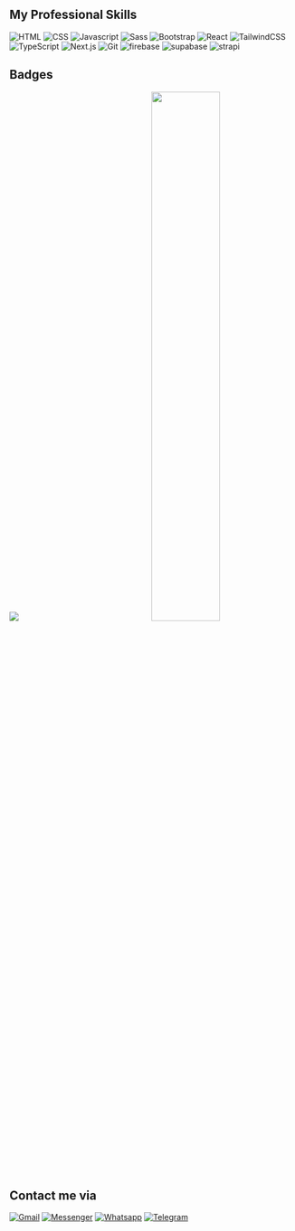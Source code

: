 ## My Professional Skills

<p>
  <img alt="HTML" src="https://img.shields.io/badge/-HTML-E34F26?style=for-the-badge&logo=html5&logoColor=white" />
  <img alt="CSS" src="https://img.shields.io/badge/-CSS-2965f1?style=for-the-badge&logo=css3&logoColor=white" />
  <img alt="Javascript" src="https://img.shields.io/badge/-javascript-f7df1c?style=for-the-badge&logo=javascript&logoColor=black" />
  <img alt="Sass" src="https://img.shields.io/badge/-Sass-CC6699?style=for-the-badge&logo=sass&logoColor=white" />
  <img alt="Bootstrap" src="https://img.shields.io/badge/-bootstrap-7953b3?style=for-the-badge&logo=javascript&logoColor=white" />
  <img alt="React" src="https://img.shields.io/badge/-React-45b8d8?style=for-the-badge&logo=react&logoColor=white" />
  <img alt="TailwindCSS" src="https://img.shields.io/badge/-TailwindCSS-38bdf8?style=for-the-badge&logo=TailwindCSS&logoColor=white" />
  <img alt="TypeScript" src="https://img.shields.io/badge/-TypeScript-007ACC?style=for-the-badge&logo=typescript&logoColor=white" />
  <img alt="Next.js" src="https://img.shields.io/badge/-Next.js-000?style=for-the-badge&logo=Next.js&logoColor=white" />
  <img alt="Git" src="https://img.shields.io/badge/-Git-f05032?style=for-the-badge&logo=Git&logoColor=white" />
  <img alt="firebase" src="https://img.shields.io/badge/-firebase-f58220?style=for-the-badge&logo=firebase&logoColor=white" />
  <img alt="supabase" src="https://img.shields.io/badge/-supabase-3ecf8e?style=for-the-badge&logo=supabase&logoColor=white" />
  <img alt="strapi" src="https://img.shields.io/badge/-strapi-4945ff?style=for-the-badge&logo=strapi&logoColor=white" />
</p>

## Badges

<div>
    <!-- Codewars -->
    <a href="https://www.codewars.com/users/AbdulkerimAwad" target="_blank" style="display:inline-block;width:49%">
        <img
     src="https://github.r2v.ch/codewars?user=AbdulkerimAwad&hide_clan=true&top_languages=true">
    </a>
    <!-- Stackoverflow -->
    <a href="https://www.stackoverflow.com/users/14137474/abdulkerim-awad" target="_blank">
        <img style="display:inline-block;width:49%"
        src="https://stackoverflow-card.vercel.app/?userID=14137474&theme=dracula"
        />
    </a>

</div>

## Contact me via

[![Gmail](https://img.shields.io/badge/Gmail-DDD?style=for-the-badge&logo=gmail)](mailto:abdulkerim.awad@gmail.com)
[![Messenger](https://img.shields.io/badge/Messenger-006AFF?style=for-the-badge&logo=messenger&logoColor=FFF)](https://t.me/+905527137800)
[![Whatsapp](https://img.shields.io/badge/whatsapp-25D366?style=for-the-badge&logo=whatsapp&logoColor=FFF)](https://wa.me/+905527137800)
[![Telegram](https://img.shields.io/badge/Telegram-24A1DE?style=for-the-badge&logo=telegram&logoColor=FFF)](https://t.me/+905527137800)
